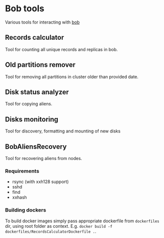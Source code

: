 # Bob tools

Various tools for interacting with [bob](https://github.com/qoollo/bob)

## Records calculator

Tool for counting all unique records and replicas in bob.

## Old partitions remover

Tool for removing all partitions in cluster older than provided date.

## Disk status analyzer

Tool for copying aliens.

## Disks monitoring

Tool for discovery, formatting and mounting of new disks

## BobAliensRecovery

Tool for recovering aliens from nodes.

### Requirements

- rsync (with xxh128 support)
- sshd
- find
- xxhash

### Building dockers

To build docker images simply pass appropriate dockerfile from `dockerfiles` dir, using root folder as context. E.g. `docker build -f dockerfiles/RecordsCalculatorDockerfile .`.
